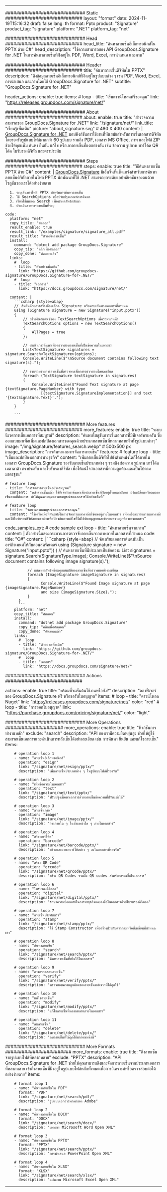 



---
############################# Static ############################
layout: "format"
date:  2024-11-19T15:16:32
draft: false
lang: th
format: Pptx
product: "Signature"
product_tag: "signature"
platform: ".NET"
platform_tag: "net"

############################# Head ############################
head_title: "ค้นหาลายเซ็นอิเล็กทรอนิกส์ใน PPTX ด้วย C#"
head_description: "ใช้ความสามารถของ API GroupDocs.Signature for .NET ในการค้นหาลายเซ็นที่ฝังอยู่ใน PDF, Word, Excel, การนำเสนอ และภาพ"

############################# Header ############################
title: "ค้นหาลายเซ็นดิจิทัลใน PPTX" 
description: "ดึงข้อมูลลายเซ็นอิเล็กทรอนิกส์ที่ฝังอยู่ในรูปแบบต่าง ๆ เช่น PDF, Word, Excel, การนำเสนอ และภาพโดยใช้ GroupDocs.Signature for .NET"
subtitle: "GroupDocs.Signature for .NET" 

header_actions:
  enable: true
  items:
    #  loop
    - title: "เริ่มดาวน์โหลดฟรีของคุณ"
      link: "https://releases.groupdocs.com/signature/net/"
      
############################# About ############################
about:
    enable: true
    title: "สำรวจความสามารถของ GroupDocs.Signature for .NET"
    link: "/signature/net/"
    link_title: "เรียนรู้เพิ่มเติม"
    picture: "about_signature.svg" # 480 X 400
    content: |
       [GroupDocs.Signature for .NET](/signature/net/) มอบฟังก์ชันการใช้งานที่ทันสมัยสำหรับการเซ็นเอกสารดิจิทัล โดยรองรับรูปแบบไฟล์มากกว่า 60 รูปแบบ รวมถึง PDF, เอกสาร MS Office, ภาพ และไฟล์ ZIP ช่วยให้คุณเพิ่ม ค้นหา ยืนยัน แก้ไข หรือเอาลายเซ็นที่แตกต่างกัน เช่น ข้อความ รูปภาพ บาร์โค้ด QR โค้ด ใบรับรองดิจิทัล และตราประทับ

############################# Steps ############################
steps:
    enable: true
    title: "วิธีค้นหาลายเซ็น PPTX ด้วย C#"
    content: |
      [GroupDocs.Signature](/signature/net/) มีเอ็นจิ้นที่แข็งแกร่งสำหรับการค้นหาลายเซ็นดิจิทัลภายในไฟล์ PPTX นักพัฒนาที่ใช้ .NET สามารถยกระดับแอปพลิเคชันของตนด้วยโซลูชันของเราได้อย่างง่ายดาย
      
      1. ระบุเส้นทางไฟล์ PPTX สำหรับการค้นหาลายเซ็น
      2. ใช้ SearchOptions เพื่อปรับปรุงเกณฑ์การค้นหา
      3. เรียกใช้เมธอด Search เพื่อนำผลลัพธ์กลับมา
      4. ประเมินรายการลายเซ็นที่ระบุ
   
    code:
      platform: "net"
      copy_title: "คัดลอก"
      result_enable: true
      result_link: "/examples/signature/signature_all.pdf"
      result_title: "ตัวอย่างลายเซ็น"
      install:
        command: "dotnet add package GroupDocs.Signature"
        copy_tip: "คลิกเพื่อคัดลอก"
        copy_done: "คัดลอกแล้ว"
      links:
        #  loop
        - title: "ตัวอย่างเพิ่มเติม"
          link: "https://github.com/groupdocs-signature/GroupDocs.Signature-for-.NET/"
        #  loop
        - title: "เอกสาร"
          link: "https://docs.groupdocs.com/signature/net/"
          
      content: |
        ```csharp {style=abap}
        // เริ่มต้นด้วยการสร้างอ็อบเจ็กต์ Signature พร้อมกับเส้นทางเอกสารที่กำหนด
        using (Signature signature = new Signature("input.pptx"))
        {
            // สร้างอินสแตนซ์ของ TextSearchOptions เพื่อรวมทุกหน้า
            TextSearchOptions options = new TextSearchOptions()
            {
                AllPages = true
            };

            // ดำเนินการค้นหาเพื่อตรวจสอบลายเซ็นที่เป็นข้อความในเอกสาร
            List<TextSignature> signatures = signature.Search<TextSignature>(options);
            Console.WriteLine($"\nSource document contains following text signature(s).");

            // รวบรวมรายการลายเซ็นที่ตรวจพบเพื่อการตรวจสอบโดยละเอียด               
            foreach (TextSignature textSignature in signatures)
            {
                Console.WriteLine($"Found Text signature at page {textSignature.PageNumber} with type
                    [{textSignature.SignatureImplementation}] and text '{textSignature.Text}'.");
            }
        }
        
        ```            

############################# More features ############################
more_features:
  enable: true
  title: "ระบบนิเวศการเซ็นเอกสารที่สมบูรณ์"
  description: "ค้นพบโซลูชันการเซ็นเอกสารที่มีฟีเจอร์ครบครัน ซึ่งออกแบบมาเพื่อเพิ่มและปกป้องเอกสารของคุณด้วยประเภทลายเซ็นที่หลากหลายทั่วทั้งรูปแบบต่างๆ"
  image: "/img/signature/features_search.webp" # 500x500 px
  image_description: "การค้นหาและการจัดการลายเซ็น"
  features:
    # feature loop
    - title: "เซ็นและปกป้องเอกสารทางธุรกิจ"
      content: "เพิ่มลายเซ็นดิจิทัลไปยังตำแหน่งใดก็ได้ภายในเอกสาร GroupDocs.Signature รองรับลายเซ็นประเภทต่าง ๆ รวมถึง ข้อความ รูปภาพ บาร์โค้ด เมตาดาต้า ตราประทับ และใบรับรองดิจิทัล เพื่อให้แน่ใจว่าเอกสารมีความถูกต้องและเป็นไปตามมาตรฐาน"

    # feature loop
    - title: "การจัดการลายเซ็นอย่างสมบูรณ์"
      content: "หลังจากเซ็นแล้ว ใช้ฟีเจอร์การค้นหาเพื่อนำลายเซ็นที่ฝังอยู่ทั้งหมดกลับมา ปรับเปลี่ยนหรือลบลายเซ็นตามที่ต้องการ ทำให้คุณควบคุมความสมบูรณ์ของเอกสารได้อย่างเต็มที่"

    # feature loop
    - title: "รักษาความสมบูรณ์ของเอกสารของคุณ"
      content: "ใช้เครื่องมือที่ทันสมัยในการจัดการเมตาดาต้าที่ซ่อนอยู่ภายในเอกสาร เพิ่มหรือลบรายการเมตาดาต้า และใช้ใบรับรองดิจิทัลขององค์กรเพื่อป้องกันการแก้ไขที่ไม่ได้รับอนุญาตและรับรองความถูกต้องของเอกสาร"
      
  code_samples_ext:
    # code sample ext loop
    - title: "ค้นหาลายเซ็นจากภาพ"
      content: |
        ตัวอย่างนี้แสดงกระบวนการตรวจจับลายเซ็นจากภาพภายในเอกสารที่กำหนด
      code:
        title: "C#"
        content: |
          ```csharp {style=abap}
          // จัดเตรียมเอกสารต้นฉบับเป็นอาร์กิวเมนต์ให้กับคอนสตรัคเตอร์
          using (Signature signature = new Signature("input.pptx"))
          {
              // ค้นหาลายเซ็นที่มีประเภทเป็นข้อความ
              List<ImageSignature> signatures = signature.Search<ImageSignature>(SignatureType.Image);
              Console.WriteLine($"\nSource document contains following image signature(s).");

              // แสดงผลลัพธ์พร้อมคุณสมบัติของลายเซ็นที่ตรวจพบอย่างละเอียด
              foreach (ImageSignature imageSignature in signatures)
              {
                    Console.WriteLine($"Found Image signature at page {imageSignature.PageNumber} 
                    and size {imageSignature.Size}.");
              }
          }
          ```
        platform: "net"
        copy_title: "คัดลอก"
        install:
          command: "dotnet add package GroupDocs.Signature"
          copy_tip: "คลิกเพื่อคัดลอก"
          copy_done: "คัดลอกแล้ว"
        links:
          #  loop
          - title: "ตัวอย่างเพิ่มเติม"
            link: "https://github.com/groupdocs-signature/GroupDocs.Signature-for-.NET/"
          #  loop
          - title: "เอกสาร"
            link: "https://docs.groupdocs.com/signature/net/"
            

            


############################# Actions ############################

actions:
  enable: true
  title: "พร้อมที่จะเริ่มต้นใช้งานหรือยัง?"
  description: "ลองฟีเจอร์ของ GroupDocs.Signature ฟรี หรือขอรับใบอนุญาต"
  items:
    #  loop
    - title: "ดาวน์โหลด Nuget"
      link: "https://releases.groupdocs.com/signature/net/"
      color: "red"
        #  loop
    - title: "การออกใบอนุญาต"
      link: "https://purchase.groupdocs.com/pricing/signature/net/"
      color: "light"


############################# More Operations #####################
more_operations:
    enable: true
    title: "ฟังก์ชันการทำงานหลัก"
    exclude: "search"
    description: "API ของเรามีความยืดหยุ่นสูง ช่วยให้ผู้ใช้สามารถเซ็นเอกสารและดำเนินการหลังเซ็นได้อย่างละเอียด เช่น การค้นหา ยืนยัน และแก้ไขลายเซ็น"
    items: 
          
        # operation loop 1
        - name: "ลายเซ็นอิเล็กทรอนิกส์"
          operation: "esign"
          link: "/signature/net/esign/pptx/"
          description: "เพิ่มลายเซ็นประเภทต่าง ๆ ในรูปแบบไฟล์ที่รองรับ"

        # operation loop 2
        - name: "เพิ่มข้อความในเอกสาร"
          operation: "text"
          link: "/signature/net/text/pptx/"
          description: "ปรับปรุงเนื้อหาเอกสารด้วยลายเซ็นข้อความที่ปรับแต่งได้"

        # operation loop 3
        - name: "ลายเซ็นภาพ"
          operation: "image"
          link: "/signature/net/image/pptx/"
          description: "วางภาพใด ๆ ในตำแหน่งใด ๆ ภายในเอกสาร"

        # operation loop 4
        - name: "สร้างบาร์โค้ด"
          operation: "barcode"
          link: "/signature/net/barcode/pptx/"
          description: "สร้างและแทรกบาร์โค้ดต่าง ๆ ลงในเอกสารที่รองรับ"

        # operation loop 5
        - name: "สร้าง QR Code"
          operation: "qrcode"
          link: "/signature/net/qrcode/pptx/"
          description: "สร้าง QR Codes รวมถึง QR codes สำหรับการลงชื่อในเอกสาร"
          
        # operation loop 6
        - name: "ใบรับรองดิจิตอล"
          operation: "digital"
          link: "/signature/net/digital/pptx/"
          description: "รักษาความปลอดภัยในการทำธุรกิจและลงชื่อในเอกสารด้วยใบรับรองดิจิตอล"

        # operation loop 7
        - name: "ลายเซ็นประทับตรา"
          operation: "stamp"
          link: "/signature/net/stamp/pptx/"
          description: "ใช้ Stamp Constructor เพื่อสร้างประทับตรากลมหรือสี่เหลี่ยมที่กำหนดเอง"
          
        # operation loop 8
        - name: "ค้นหาลายเซ็น"
          operation: "search"
          link: "/signature/net/search/pptx/"
          description: "ค้นหาลายเซ็นที่เพิ่มไว้ในเอกสาร"
          
        # operation loop 9
        - name: "การตรวจสอบลายเซ็น"
          operation: "verify"
          link: "/signature/net/verify/pptx/"
          description: "ตรวจสอบความถูกต้องของลายเซ็นหลังจากที่ได้ถูกใช้"
          
        # operation loop 10
        - name: "แก้ไขลายเซ็น"
          operation: "modify"
          link: "/signature/net/modify/pptx/"
          description: "แก้ไขลายเซ็นที่หลากหลายภายในเอกสาร"
          
        # operation loop 11
        - name: "ลบลายเซ็น"
          operation: "delete"
          link: "/signature/net/delete/pptx/"
          description: "ลบลายเซ็นที่ได้ถูกใช้มาก่อนหน้านี้"
          
############################# More Formats ########################
more_formats:
    enable: true
    title: "ดึงลายเซ็นจากรูปแบบไฟล์ที่หลากหลาย"
    exclude: "PPTX"
    description: "API GroupDocs.Signature for .NET ช่วยให้คุณสามารถดึงและจัดการลายเซ็นจากประเภทเอกสารที่หลากหลาย เข้าถึงลายเซ็นที่ฝังอยู่ในรูปแบบไฟล์หลักทั้งหมดเพื่อการวิเคราะห์หรือตรวจสอบต่อได้อย่างง่ายดาย"
    items: 
          
        # format loop 1
        - name: "ค้นหาลายเซ็นใน PDF"
          format: "PDF"
          link: "/signature/net/search/pdf/"
          description: "รูปแบบเอกสารพกพาของ Adobe"
          
        # format loop 2
        - name: "ค้นหาลายเซ็นใน DOCX"
          format: "DOCX"
          link: "/signature/net/search/docx/"
          description: "เอกสาร Microsoft Word Open XML"
          
        # format loop 3
        - name: "ค้นหาลายเซ็นใน PPTX"
          format: "PPTX"
          link: "/signature/net/search/pptx/"
          description: "การนำเสนอ PowerPoint Open XML"
          
        # format loop 4
        - name: "ค้นหาลายเซ็นใน XLSX"
          format: "XLSX"
          link: "/signature/net/search/xlsx/"
          description: "แผ่นงาน Microsoft Excel Open XML"


          

---